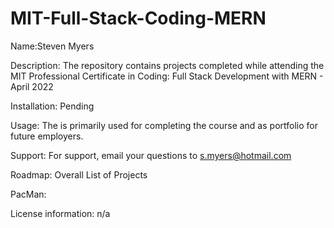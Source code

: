 # MIT-Full-Stack-Coding-MERN

Name:Steven Myers

Description: The repository contains projects completed while attending the MIT Professional Certificate in Coding: Full Stack Development with MERN - April 2022

Installation: Pending

Usage: The is primarily used for completing the course and as portfolio for future employers.

Support: For support, email your questions to s.myers@hotmail.com

Roadmap: Overall List of Projects

PacMan:

License information: n/a
